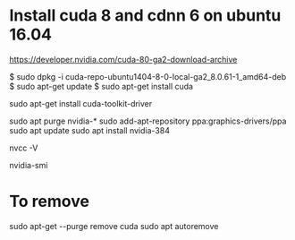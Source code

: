 # Install cuda 8 and cdnn 6 on ubuntu 16.04

https://developer.nvidia.com/cuda-80-ga2-download-archive

$ sudo dpkg -i cuda-repo-ubuntu1404-8-0-local-ga2_8.0.61-1_amd64-deb
$ sudo apt-get update
$ sudo apt-get install cuda

sudo apt-get install cuda-toolkit-driver

sudo apt purge nvidia-*
sudo add-apt-repository ppa:graphics-drivers/ppa
sudo apt update
sudo apt install nvidia-384

nvcc -V

nvidia-smi

# To remove
sudo apt-get --purge remove cuda
sudo apt autoremove
